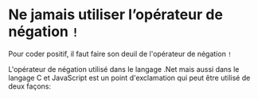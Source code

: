 # Ne jamais utiliser l’opérateur de négation ```!```

  Pour coder positif, il faut faire son deuil de l'opérateur de négation  ```! ```
  
  L'opérateur de négation utilisé dans le langage .Net mais aussi dans le langage C et JavaScript est un point d'exclamation qui peut être utilisé de deux façons:
  
  